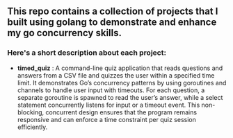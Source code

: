 ## This repo contains a collection of projects that I built using golang to demonstrate and enhance my go concurrency skills.

### Here's a short description about each project:

* **timed_quiz** : A command-line quiz application that reads questions and answers from a CSV file and quizzes the user within a specified time limit. It demonstrates Go’s concurrency patterns by using goroutines and channels to handle user input with timeouts. For each question, a separate goroutine is spawned to read the user’s answer, while a select statement concurrently listens for input or a timeout event. This non-blocking, concurrent design ensures that the program remains responsive and can enforce a time constraint per quiz session efficiently.